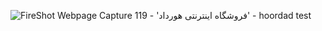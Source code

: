 ![FireShot Webpage Capture 119 - 'فروشگاه اینترنتی هورداد' - hoordad test](https://github.com/alisalehi0930/hoordad-shop/assets/111766206/7b083a6d-3b70-41e5-901a-407ef8f7797c)
